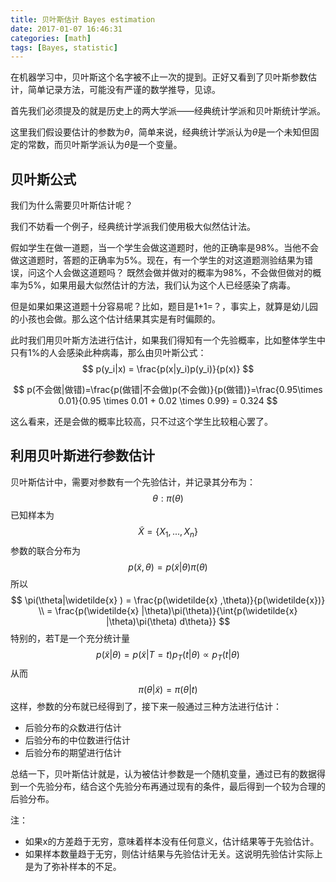 ```yaml
---
title: 贝叶斯估计 Bayes estimation
date: 2017-01-07 16:46:31
categories: [math]
tags: [Bayes, statistic]
---
```


在机器学习中，贝叶斯这个名字被不止一次的提到。正好又看到了贝叶斯参数估计，简单记录方法，可能没有严谨的数学推导，见谅。

首先我们必须提及的就是历史上的两大学派——经典统计学派和贝叶斯统计学派。

这里我们假设要估计的参数为$\theta$，简单来说，经典统计学派认为$\theta$是一个未知但固定的常数，而贝叶斯学派认为$\theta$是一个变量。

## 贝叶斯公式

我们为什么需要贝叶斯估计呢？

我们不妨看一个例子，经典统计学派我们使用极大似然估计法。

假如学生在做一道题，当一个学生会做这道题时，他的正确率是98%。当他不会做这道题时，答题的正确率为5%。现在，有一个学生的对这道题测验结果为错误，问这个人会做这道题吗？ 
既然会做并做对的概率为98%，不会做但做对的概率为5%，如果用最大似然估计的方法，我们认为这个人已经感染了病毒。 

但是如果如果这道题十分容易呢？比如，题目是1+1=？，事实上，就算是幼儿园的小孩也会做。那么这个估计结果其实是有时偏颇的。

此时我们用贝叶斯方法进行估计，如果我们得知有一个先验概率，比如整体学生中只有1%的人会感染此种病毒，那么由贝叶斯公式： 
$$
p(y_i|x) = \frac{p(x|y_i)p(y_i)}{p(x)}
$$

$$
p(不会做|做错)=\frac{p(做错|不会做)p(不会做)}{p(做错)}=\frac{0.95\times 0.01}{0.95 \times 0.01 + 0.02 \times 0.99} = 0.324
$$

这么看来，还是会做的概率比较高，只不过这个学生比较粗心罢了。

## 利用贝叶斯进行参数估计

贝叶斯估计中，需要对参数有一个先验估计，并记录其分布为：
$$
\theta: \pi(\theta)
$$
已知样本为
$$
\widetilde{X} = \{ X_1,...,X_n \}
$$
参数的联合分布为
$$
p(\widetilde{x},\theta) = p(\widetilde{x} |\theta)\pi(\theta)
$$
所以
$$
\pi(\theta|\widetilde{x} ) = \frac{p(\widetilde{x} ,\theta)}{p(\widetilde{x})} \\
= \frac{p(\widetilde{x} |\theta)\pi(\theta)}{\int{p(\widetilde{x} |\theta)\pi(\theta) d\theta}}
$$
特别的，若T是一个充分统计量
$$
p(\widetilde{x}|\theta) = p(\widetilde{x} |T = t)p_T(t|\theta) \varpropto p_T(t|\theta)
$$
从而
$$
\pi(\theta|\widetilde{x} ) = \pi(\theta|t )
$$
这样，参数的分布就已经得到了，接下来一般通过三种方法进行估计：

- 后验分布的众数进行估计
- 后验分布的中位数进行估计
- 后验分布的期望进行估计

总结一下，贝叶斯估计就是，认为被估计参数是一个随机变量，通过已有的数据得到一个先验分布，结合这个先验分布再通过现有的条件，最后得到一个较为合理的后验分布。

注：

- 如果x的方差趋于无穷，意味着样本没有任何意义，估计结果等于先验估计。
- 如果样本数量趋于无穷，则估计结果与先验估计无关。这说明先验估计实际上是为了弥补样本的不足。